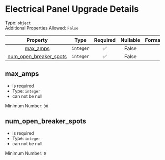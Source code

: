
Electrical Panel Upgrade Details
================================
  
Type: `object`  
Additional Properties Allowed: `False`  
  

|Property|Type|Required|Nullable|Format|Title|
| :---: | :---: | :---: | :---: | :---: | :---: |
|[max_amps](#max_amps)|`integer`|:white_check_mark:|False|||
|[num_open_breaker_spots](#num_open_breaker_spots)|`integer`|:white_check_mark:|False|||

## max_amps
  
  
  

- is required
- Type: `integer`
- can not be null
  
Minimum Number: `30`
## num_open_breaker_spots
  
  
  

- is required
- Type: `integer`
- can not be null
  
Minimum Number: `0`